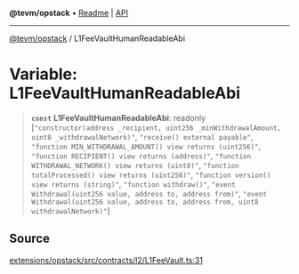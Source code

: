 **@tevm/opstack** • [Readme](../README.md) \| [API](../globals.md)

***

[@tevm/opstack](../README.md) / L1FeeVaultHumanReadableAbi

# Variable: L1FeeVaultHumanReadableAbi

> **`const`** **L1FeeVaultHumanReadableAbi**: readonly [`"constructor(address _recipient, uint256 _minWithdrawalAmount, uint8 _withdrawalNetwork)"`, `"receive() external payable"`, `"function MIN_WITHDRAWAL_AMOUNT() view returns (uint256)"`, `"function RECIPIENT() view returns (address)"`, `"function WITHDRAWAL_NETWORK() view returns (uint8)"`, `"function totalProcessed() view returns (uint256)"`, `"function version() view returns (string)"`, `"function withdraw()"`, `"event Withdrawal(uint256 value, address to, address from)"`, `"event Withdrawal(uint256 value, address to, address from, uint8 withdrawalNetwork)"`]

## Source

[extensions/opstack/src/contracts/l2/L1FeeVault.ts:31](https://github.com/evmts/tevm-monorepo/blob/main/extensions/opstack/src/contracts/l2/L1FeeVault.ts#L31)
